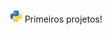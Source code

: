 <p align="center">
  <img src="https://github.com/vtdotsec/primeirosprojetos/blob/main/docs/python-logo.png" width="20"/>
  Primeiros projetos!
</p>
